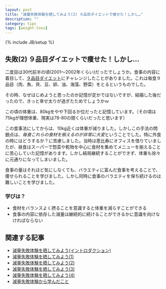 ```yaml
---
layout: post
title: "減量失敗体験を晒してみよう(2) ９品目ダイエットで痩せた！しかし…"
description: ""
category: tips
tags: [weight-loss]
---
```

{% include JB/setup %}

## 失敗(2) ９品目ダイエットで痩せた！しかし…

二度目は30代前半の頃(2001〜2002年くらい)だったでしょうか。食事の内容に着目して、[９品目ダイエット](http://sportsclub.nifty.com/ft_diet/0410130092/)にチャレンジしたことがありました。これは毎食９品目（肉、魚、貝、豆、卵、油、海藻、野菜）をとるというものでした。

その時、なぜはじめようと思ったのか記憶が定かではないですが、結婚した後だったので、きっと幸せ太りが過ぎたためでしょうかｗ

この頃の体重は、80kgをやや下回るか位だったと記憶しています。（その頃は75kgが理想体重、現実は78-80の間くらいだったと思います）

この食事法にしてからは、10kg近くは体重が減りました。しかしこの手法の問題点は、*毎食これらの食材を揃えるのが非常に大変*ということでした。特に外食の時にはどうするか？に苦慮しました。当時は恵比寿にオフィスを借りていましたが、昼食はスーパーで惣菜や乾物を中心に食材を集めてメニューを揃えることに苦心していた記憶があります。しかし結局継続することができず、体重も徐々に元通りになってしまいました。

食事の量はそれほど気にしなくても、バラエティに富んだ食事を考えることで、痩せられることを学びました。しかし同時に食事のバラエティを保ち続けるのは難しいことを学びました。

### 学びは？

* 食材をバランスよく摂ることを意識すると体重を減らすことができる
* 食事の内容に依存した減量は継続的に続けることができるかに意識を向けなければならない

## 関連する記事

* [減量失敗体験を晒してみよう(イントロダクション)](../failure-experiences-of-weight-loss/)
* [減量失敗体験を晒してみよう(1)](../failure-experiences-of-weight-loss-1/)
* [減量失敗体験を晒してみよう(2)](../failure-experiences-of-weight-loss-2/)
* [減量失敗体験を晒してみよう(3)](../failure-experiences-of-weight-loss-3/)
* [減量失敗体験を晒してみよう(4)](../failure-experiences-of-weight-loss-4/)
* [減量失敗体験から学んだこと](../failure-experiences-of-weight-loss-retro/)


